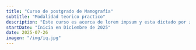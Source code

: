 ```yaml
---
title: "Curso de postgrado de Mamografia"
subtitle: "Modalidad teorico practico"
description: "Este curso es acerca de lorem impsum y esta dictado por zaraza."
startDate: "Inicia en Diciembre de 2025"
date: 2025-07-26
imagen: "/img/iq.jpg"
---
```

